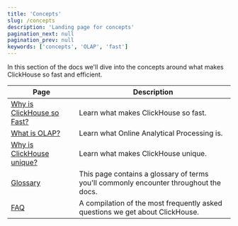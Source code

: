 ```yaml
---
title: 'Concepts'
slug: /concepts
description: 'Landing page for concepts'
pagination_next: null
pagination_prev: null
keywords: ['concepts', 'OLAP', 'fast']
---
```


In this section of the docs we'll dive into the concepts around what makes ClickHouse so fast and efficient. 

| Page                                                             | Description                                                                           |
|------------------------------------------------------------------|---------------------------------------------------------------------------------------|
| [Why is ClickHouse so Fast?](./why-clickhouse-is-so-fast.mdx)     | Learn what makes ClickHouse so fast.                                                  
| [What is OLAP?](./olap.md)                                       | Learn what Online Analytical Processing is.                                           
| [Why is ClickHouse unique?](../about-us/distinctive-features.md) | Learn what makes ClickHouse unique.                                                   
| [Glossary](./glossary.md)                                        | This page contains a glossary of terms you'll commonly encounter throughout the docs. 
| [FAQ](../faq/index.md)                                           | A compilation of the most frequently asked questions we get about ClickHouse.         
